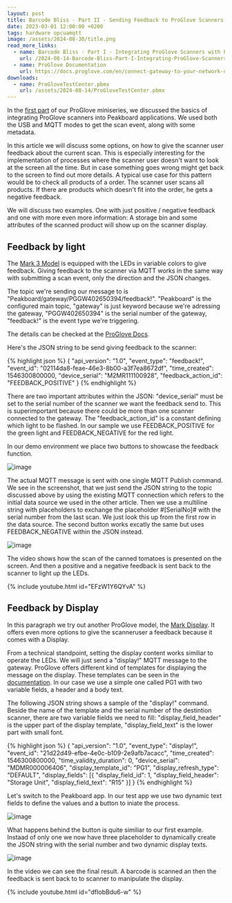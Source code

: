 ```yaml
---
layout: post
title: Barcode Bliss - Part II - Sending Feedback to ProGlove Scanners
date: 2023-03-01 12:00:00 +0200
tags: hardware opcuamqtt
image: /assets/2024-08-30/title.png
read_more_links:
  - name: Barcode Bliss - Part I - Integrating ProGlove Scanners with Peakboard
    url: /2024-08-14-Barcode-Bliss-Part-I-Integrating-ProGlove-Scanners-with-Peakboard.html
  - name: ProGlove Documentation
    url: https://docs.proglove.com/en/connect-gateway-to-your-network-using-mqtt-integration.html
downloads:
  - name: ProGloveTestCenter.pbmx
    url: /assets/2024-08-14/ProGloveTestCenter.pbmx
---
```

In the [first part](/2024-08-14-Barcode-Bliss-Part-I-Integrating-ProGlove-Scanners-with-Peakboard.html) of our ProGlove miniseries, we discussed the basics of integrating ProGlove scanners into Peakboard applications. We used both the USB and MQTT modes to get the scan event, along with some metadata.

In this article we will discuss some options, on how to give the scanner user feedback about the current scan. This is especially interesting for the implementation of processes where the scanner user doesn't want to look at the screen all the time. But in case something goes wrong might get back to the screen to find out more details. A typical use case for this pattern would be to check all products of a order. The scanner user scans all products. If there are products which doesn't fit into the order, he gets a negative feedback. 

We will discuss two examples. One with just positive / negative feedback and one with more even more information: A storage bin and some attributes of the scanned product will show up on the scanner display.

## Feedback by light

The [Mark 3 Model](https://proglove.com/products/hardware/mark-3/) is equipped with the LEDs in variable colors to give feedback. Giving feedback to the scanner via MQTT works in the same way with submitting a scan event, only the direction and the JSON changes.

The topic we're sending our message to is "Peakboard/gateway/PGGW402650394/feedback!". "Peakboard" is the configured main topic, "gateway" is just keyword because we're adressing the gateway, "PGGW402650394" is the serial number of the gateway, "feedback!" is the event type we're triggering.

The details can be checked at the [ProGlove Docs](https://docs.proglove.com/en/worker-feedback-command.html).

Here's the JSON string to be send giving feedback to the scanner:

{% highlight json %}
{
  "api_version": "1.0",
  "event_type": "feedback!",
  "event_id": "02114da8-feae-46e3-8b00-a3f7ea8672df",
  "time_created": 1546300800000,
  "device_serial": "M2MR111100928",
  "feedback_action_id": "FEEDBACK_POSITIVE"
}
{% endhighlight %}

There are two important attributes within the JSON: "device_serial" must be set to the serial number of the scanner we want the feedback send to. This is superimportant because there could be more than one scanner connected to the gateway. The "feedback_action_id" is a constant defining which light to be flashed. In our sample we use FEEDBACK_POSITIVE for the green light and FEEDBACK_NEGATIVE for the red light.

In our demo environment we place two buttons to showcase the feedback function.

![image](/assets/2024-08-30/010.png)

The actual MQTT message is sent with one single MQTT Publish command. We see in the screenshot, that we just send the JSON string to the topic discussed above by using the existing MQTT connection which refers to the initial data source we used in the other article.
Then we use a multiline string with placeholders to exchange the placeholder #[SerialNo]# with the serial number from the last scan. We just look this up from the first row in the data source.
The second button works excatly the same but uses FEEDBACK_NEGATIVE within the JSON instead.

![image](/assets/2024-08-30/020.png)

The video shows how the scan of the canned tomatoes is presented on the screen. And then a positive and a negative feedback is sent back to the scanner to light up the LEDs. 

{% include youtube.html id="EFzW1Y6QYvA" %}

## Feedback by Display

In this paragraph we try out another ProGlove model, the [Mark Display](https://proglove.com/products/hardware/mark-display/).
It offers even more options to give the scanneruser a feedback because it comes with a Display.

From a technical standpoint, setting the display content works similiar to operate the LEDs. We will just send a "display!" MQTT message to the gateway.
ProGlove offers different kind of templates for displaying the message on the display. These templates can be seen in the [documentation](https://docs.proglove.com/en/screen-templates.html). In our case we use a simple one called PG1 with two variable fields, a header and a body text.

The following JSON string shows a sample of the "display!" command. Beside the name of the template and the serial number of the destintion scanner, there are two variable fields we need to fill: "display_field_header" is the upper part of the display template, "display_field_text" is the lower part with small font.

{% highlight json %}
{
    "api_version": "1.0",
    "event_type": "display!",
    "event_id": "21d22d49-efbe-4e0c-b109-2e9afb7acacc",
    "time_created": 1546300800000,
    "time_validity_duration": 0,
    "device_serial": "MDMR000006406",
    "display_template_id": "PG1",
    "display_refresh_type": "DEFAULT",
    "display_fields": [{
        "display_field_id": 1,
        "display_field_header": "Storage Unit",
        "display_field_text": "R15"
    }]
}
{% endhighlight %}

Let's switch to the Peakboard app. In our test app we use two dynamic text fields to define the values and a button to iniate the process.

![image](/assets/2024-08-30/030.png)

What happens behind the button is quite similiar to our first example. Instaad of only one we now have three placeholder to dynamically create the JSON string with the serial number and two dynamic display texts.

![image](/assets/2024-08-30/040.png)

In the video we can see the final result. A barcode is scanned an then the feedback is sent back to to scanner to manipulate the display.

{% include youtube.html id="dfIobBdu6-w" %}
